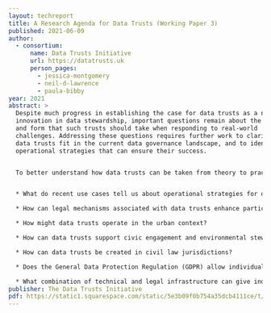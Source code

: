 ```yaml
---
layout: techreport
title: A Research Agenda for Data Trusts (Working Paper 3)
published: 2021-06-09
author:
  - consortium:
      name: Data Trusts Initiative
      url: https://datatrusts.uk
      person_pages:
        - jessica-montgomery
        - neil-d-lawrence
        - paula-bibby
year: 2021
abstract: >
  Despite much progress in establishing the case for data trusts as a necessary
  innovation in data stewardship, important questions remain about the function
  and form that such trusts should take when responding to real-world
  challenges. Addressing these questions requires further work to clarify how
  data trusts fit in the current data governance landscape, and to identify the
  operational strategies that can ensure their success.


  To better understand how data trusts can be taken from theory to practice, the Data Trusts Initiative is funding seven research projects that each address a gap in current understandings. These projects ask:


  * What do recent use cases tell us about operational strategies for data trusts?

  * How can legal mechanisms associated with data trusts enhance participation in healthcare research?

  * How might data trusts operate in the urban context?

  * How can data trusts support civic engagement and environmental stewardship in local communities?

  * How can data trusts be created in civil law jurisdictions?

  * Does the General Data Protection Regulation (GDPR) allow individuals to mandate their data rights to a trust (or other data intermediary)?

  * What combination of technical and legal infrastructure can give individuals more control over data about them?
publisher: The Data Trusts Initiative
pdf: https://static1.squarespace.com/static/5e3b09f0b754a35dcb4111ce/t/60eeb409aa539923b58c4a4f/1626256394651/WP+3+-+DTI+-+research+agenda+-+June21.pdf
---
```

